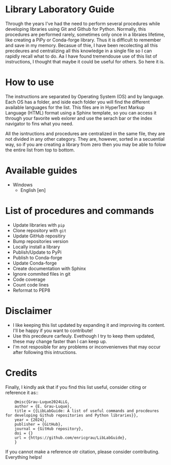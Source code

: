 # Library Laboratory Guide

Through the years I've had the need to perform several procedures while developing libraries using Git and Github for Python. Normally, this procedures are performed rarely, sometimes only once in a libraies lifetime, like creating a PiPy or Conda-forge library. Thus it is difficult to remember and save in my memory. Becasue of thie, I have been recolecting all this precdeures and centralizing all this knowledge in a single file so I can rapidly recall what to do. Aa I have found tremendouse use of this list of instructions, I thought that maybe it could be useful for others. So here it is.


# How to use

The instructions are separated by Operating System (OS) and by language. Each OS has a folder, and iside each folder you will find the different available languages for the list. This files are in HyperText Markup Language (HTML) format using a Sphinx template, so you can access it through your favorite web exlorer and use the serach bar or the index navigator to fins what you need.

All the isntructions and procedures are centralized in the same file, they are not divided in any other category. They are, however, sorted in a secuential way, so if you are creating a library from zero then you may be able to folow the entire list from top to bottom.


# Available guides

- Windows
    - English [en]
 

# List of procedures and commands

- Update libraries with `pip`
- Clone repository with ``git``
- Update GitHub repositiry
- Bump repositories version
- Locally install a library
- Publish/Update to PyPi
- Publish to Conda-forge
- Update Conda-forge
- Create documentation with Sphinx
- Ignore commited files in git
- Code coverage
- Count code lines
- Reformat to PEP8


# Disclaimer

- I like keeping this list updated by expanding it and improving its content. I'll be happy if you want to contribute!
- Use this precdeure carfeuly. Evethough I try to keep them updated, these may change faster than I can keep up.
- I'm not resposible for any problems or inconvenienves that may occur after following this intructions.


# Credits

Finally, I kindly ask that if you find this list useful, consider citing or reference it as::

        @misc{Grau-Luque2024LLG,
        author = {E. Grau-Luque},
        title = {{LibLabGuide: A list of useful commands and procdeures for developing Github repositories and Python libraries}},
        year = {2024},
        publisher = {GitHub},
        journal = {GitHub repository},
        doi = {}
        url = {https://github.com/enricgrau/LibLabGuide},
        }

If you cannot make a reference otr citation, please consider contributing. Everything helps!
